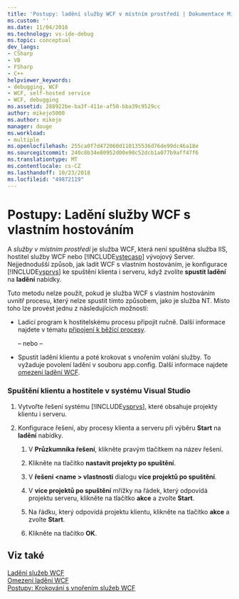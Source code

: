 ```yaml
---
title: 'Postupy: ladění služby WCF v místním prostředí | Dokumentace Microsoftu'
ms.custom: ''
ms.date: 11/04/2016
ms.technology: vs-ide-debug
ms.topic: conceptual
dev_langs:
- CSharp
- VB
- FSharp
- C++
helpviewer_keywords:
- debugging, WCF
- WCF, self-hosted service
- WCF, debugging
ms.assetid: 288922be-ba3f-411e-af50-bba39c9529cc
author: mikejo5000
ms.author: mikejo
manager: douge
ms.workload:
- multiple
ms.openlocfilehash: 255ca0f7d472060d110135536d76de99dc46a18e
ms.sourcegitcommit: 240c8b34e80952d00e90c52dcb1a077b9aff47f6
ms.translationtype: MT
ms.contentlocale: cs-CZ
ms.lasthandoff: 10/23/2018
ms.locfileid: "49872119"
---
```

# <a name="how-to-debug-a-self-hosted-wcf-service"></a>Postupy: Ladění služby WCF s vlastním hostováním
A *služby v místním prostředí* je služba WCF, která není spuštěna služba IIS, hostitel služby WCF nebo [!INCLUDE[vstecasp](../code-quality/includes/vstecasp_md.md)] vývojový Server. Nejjednodušší způsob, jak ladit WCF s vlastním hostováním, je konfigurace [!INCLUDE[vsprvs](../code-quality/includes/vsprvs_md.md)] ke spuštění klienta i serveru, když zvolíte **spustit ladění** na **ladění** nabídky.  
  
 Tuto metodu nelze použít, pokud je služba WCF s vlastním hostováním uvnitř procesu, který nelze spustit tímto způsobem, jako je služba NT. Místo toho lze provést jednu z následujících možností:  
  
-   Ladicí program k hostitelskému procesu připojit ručně. Další informace najdete v tématu [připojení k běžící procesy](../debugger/attach-to-running-processes-with-the-visual-studio-debugger.md).  
  
     – nebo –  
  
-   Spustit ladění klientu a poté krokovat s vnořením volání služby. To vyžaduje povolení ladění v souboru app.config. Další informace najdete [omezení ladění WCF](../debugger/limitations-on-wcf-debugging.md).  
  
### <a name="to-start-both-client-and-host-from-visual-studio"></a>Spuštění klientu a hostitele v systému Visual Studio  
  
1. Vytvořte řešení systému [!INCLUDE[vsprvs](../code-quality/includes/vsprvs_md.md)], které obsahuje projekty klientu i serveru.  
  
2. Konfigurace řešení, aby procesy klienta a serveru při výběru **Start** na **ladění** nabídky.  
  
   1.  V **Průzkumníka řešení**, klikněte pravým tlačítkem na název řešení.  
  
   2.  Klikněte na tlačítko **nastavit projekty po spuštění**.  
  
   3.  V **řešení \<name > vlastnosti** dialogu **více projektů po spuštění**.  
  
   4.  V **více projektů po spuštění** mřížky na řádek, který odpovídá projektu serveru, klikněte na tlačítko **akce** a zvolte **Start**.  
  
   5.  Na řádku, který odpovídá projektu klientu, klikněte na tlačítko **akce** a zvolte **Start**.  
  
   6.  Klikněte na tlačítko **OK**.  
  
## <a name="see-also"></a>Viz také  
 [Ladění služeb WCF](../debugger/debugging-wcf-services.md)   
 [Omezení ladění WCF](../debugger/limitations-on-wcf-debugging.md)   
 [Postupy: Krokování s vnořením služeb WCF](../debugger/how-to-step-into-wcf-services.md)